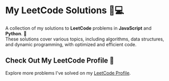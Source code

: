 # My LeetCode Solutions 🐍💻

A collection of my solutions to **LeetCode** problems in **JavaScript** and **Python**. 🎉  
These solutions cover various topics, including algorithms, data structures, and dynamic programming, with optimized and efficient code.

## Check Out My LeetCode Profile 🎯

Explore more problems I've solved on my [LeetCode Profile](https://leetcode.com/u/moatassem8/).
